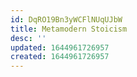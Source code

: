 ```yaml
---
id: DqRO19Bn3yWCFlNUqUJbW
title: Metamodern Stoicism
desc: ''
updated: 1644961726957
created: 1644961726957
---
```


